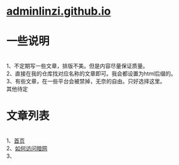 # [adminlinzi.github.io](https://adminlinzi.github.io/)
<p><h1>一些说明</h1></p>
<br>1、不定期写一些文章，排版不美。但是内容尽量保证质量。
<br>2、直接在我的仓库找对应名称的文章即可。我会都设置为html后缀的。
<br>3、有些文章，在一些平台会被禁掉，无奈的自由。只好选择这里。
<br>其他待定

<p><h1>文章列表</h1></p>
<br>1、<a href="https://adminlinzi.github.io/index.html" target="_blank">首页</a>
<br>2、<a href="https://adminlinzi.github.io/page2.html" target="_blank">如何访问暗网</a>
<br>3、
<br>
<br>
